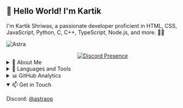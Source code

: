 ## 👋 Hello World! I'm Kartik
  I'm Kartik Shriwas, a passionate developer proficient in HTML, CSS, JavaScript, Python, C, C++, TypeScript, Node.js, and more. 👨‍💻

![Astra](https://capsule-render.vercel.app/api?type=waving&color=gradient&height=200&section=header&text=Astra&fontSize=80&fontAlignY=35&animation=twinkling&fontColor=gradient)
  <div align="center">
    <a href="https://discord.com/users/433227453637328897">
      <img src="https://lanyard.cnrad.dev/api/433227453637328897?bg=0000000" alt="Discord Presence" />
    </a>
  </div>

<details>
  <summary>🌟 About Me</summary>
  
  - 🌱 Currently exploring new technologies and frameworks.
  - 🔭 Enthusiastic about creating meaningful projects and contributing to open-source.
  - 💬 Ask me about web development, software engineering, or programming.
  - 📫 Reach out to me: [Discord - @astraop](https://discord.com/users/433227453637328897)
</details>

<details>
  <summary>🚀 Languages and Tools</summary>
  
  [![Skill icons](https://skillicons.dev/icons?i=nodejs,js,ts,css,html,php,ae,py,c,cpp,mongodb,vscode,github,nginx,cloudflare,ps)](https://github.com/kartikshriwas)
</details>

<details>
  <summary>📊 GitHub Analytics</summary>
  
  ![Kartik's GitHub Stats](https://github-profile-trophy.vercel.app/?username=kartikshriwas&theme=juicyfresh&no-frame=true)
<div style="display: flex; justify-content: space-between;">
  <img src="https://github-readme-stats.vercel.app/api?username=kartikshriwas&show_icons=true&theme=radical" alt="Kartik's GitHub Stats" style="width: 33%;" />
  <img src="https://github-readme-stats.vercel.app/api/top-langs/?username=kartikshriwas&layout=compact&theme=radical" alt="Top Languages" style="width: 33%;" />
  <img src="https://github-readme-streak-stats.herokuapp.com/?user=kartikshriwas&theme=radical" alt="Kartik's Commit Activity" style="width: 33%;" />
</div>

  ![Issues](https://img.shields.io/github/issues/kartikshriwas/kartikshriwas?style=flat-square)
  ![Pull Requests](https://img.shields.io/github/issues-pr/kartikshriwas/kartikshriwas?style=flat-square)
  ![followers](https://img.shields.io/github/followers/kartikshriwas?label=Follow&style=social)
  ![stars](https://img.shields.io/github/stars/kartikshriwas?label=Stars&style=social)
  ![Views](https://komarev.com/ghpvc/?username=kartikshriwas&color=blue)
</details>

<details open>
  <summary>📫 Get in Touch</summary>

  Discord: [@astraop](https://discord.com/users/433227453637328897)
</details>
